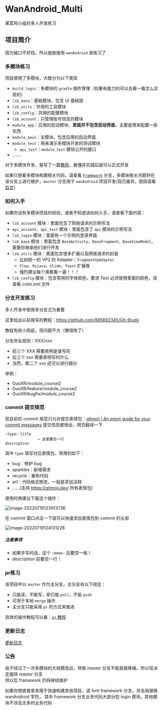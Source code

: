 # WanAndroid_Multi

某菜鸡小组的多人开发练习

## 项目简介

因为接口不好找，所以就直接用 `wanAndroid` 来练习了

### 多模块练习

项目使用了多模块，大致分为以下类型

- `build_logic`：多模块的 `gradle` 插件管理（如果有能力的可以去看一看怎么实现的）
- `lib_base`：基础模块，包含 UI 基础层
- `lib_utils`：共用的工具模块
- `lib_config`：共用的配置模块
- `lib_account`：只管理账号信息的模块
- `module_app`：应用的启动模块，**里面并不包含启动界面**，主要是用来配置一些东西
- `module_main`：主模块，包含应用的启动界面
- `module_test`：用来演示多模块开发的测试模块
  - `api_test`：`module_test` 模块公开的接口
- .......

对于多模块开发，我写了一篇[教程](doce/多模块指南.md)，看懂并实践后就可以正式开发

如果只想看多模块构建相关代码，请查看 [`Framework`](https://github.com/VegetableChicken-Group/WanAndroid_Multi/tree/framework) 
分支，多模块相关问题将在该分支上进行维护，`master` 分支用于 `wanAndroid` 项目开发(现已废弃，原因请看 [后文](#公告))

### 如何入手

如果你没有多模块项目的经验，或者不知道该如何入手，请查看下面内容：
- `lib_account` 模块：里面包含了网络请求的示例写法
- `api_account`、`api_test` 模块：里面包含了 `api` 模块的示例写法
- `lib_login` 模块：里面有一个示例的登录界面
- `lib_base` 模块：里面包含 `BaseActivity`、`BaseFragment`、`BaseViewModel`，需要你继承他们进行开发
- `lib_utils` 模块：里面包含很多扩展以及网络请求的封装
  - 比如统一的 VP2 的 Adapter：`FragmentVpAdapter`
  - `Flow`、`Rxjava`、`Glide`、`Toast` 扩展等
  - 强烈建议每个类都看一遍！！！
- `lib_config` 模块：包含常用的字体颜色，要求 Text 必须使用里面的颜色，请查看 color.xml 文件


### 分支开发练习

多人开发中使用多分支尤为重要

这里给出以前我写的教程：https://github.com/985892345/Git-Study

教程有些小瑕疵，但问题不大（懒得改了）

分支命名规则：XXX/xxx

- 前三个 XXX 需要表明是谁写的
- 后三个 xxx 需要表明写的什么
- 当然，第二个 xxx 还可以进行细分

举例：

- GuoXR/module_course2
- GuoXR/feature/module_course2
- GuoXR/bugfix/module_course2



### commit 提交规范

现目前的 commit 规范只允许提交表情包：[gitmoji | An emoji guide for your commit messages](https://gitmoji.dev/) 提交信息都很全，网页翻译一下
```
:type: title
               ← 这里要空一行
description
```

其中 `type` 填写对应表情包，常用的如下：

- bug：修护 bug
- sparkles：新增需求
- recycle：重构代码
- art：代码格式修改，一般是添加注释
- ......(支持 https://gitmoji.dev/ 所有表情包)

使用时再建议下载这个插件：

![image-20220719123913736](https://img-1307243988.cos.ap-chengdu.myqcloud.com/typora-after-22-7-19/image-20220719123913736.png)

在 commit 窗口点击一下就可以快速添加表情包到 commit 的头部

![image-20220719124131226](https://img-1307243988.cos.ap-chengdu.myqcloud.com/typora-after-22-7-19/image-20220719124131226.png)

##### 注意事项

- 如果手写的话，这个 `:memo:` 后要空一格！
- description 前要空一行！



### pr练习
该项目中以 `master` 作为主分支，主分支有以下规定：

- 只能读，不能写，即只能 `pull`，不能 `push`	
- 可用于本地 `merge` 操作
- 主分支只能采用 `pr` 的方式来推进

具体的操作教程可以看：[`pr` 教程](doce/pr教程.md)

### 更新日志
[更新日志](doce/更新日志.md)

### 公告
由于经过了一次多模块的大规模改动，导致 master 分支不能直接移植，所以现决定废除 master 分支  
但以后 framework 仍将继续维护

如果你想直接拿来用于快速构建其他项目，请 fork framework 分支，并全局替换 wanAndroid 字符，
其中 framework 分支业务代码大部分在 login 模块，其他模块不涉及太多的业务代码